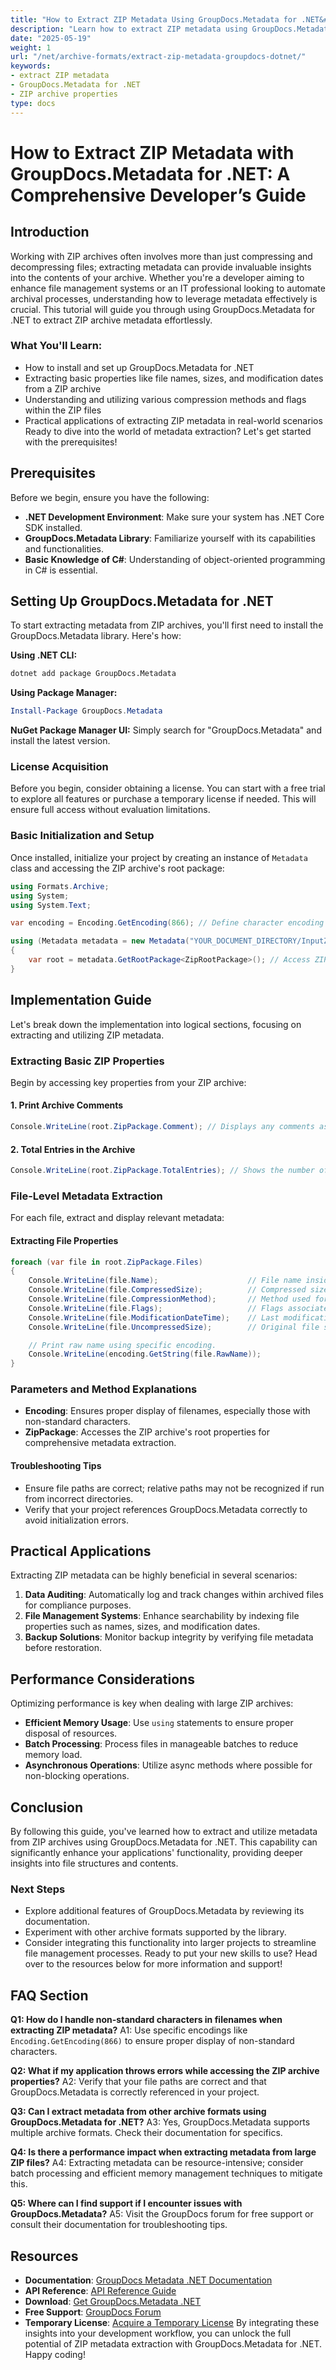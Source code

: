 ```yaml
---
title: "How to Extract ZIP Metadata Using GroupDocs.Metadata for .NET&#58; A Developer's Guide"
description: "Learn how to extract ZIP metadata using GroupDocs.Metadata for .NET. This guide covers installation, basic property extraction, and practical applications."
date: "2025-05-19"
weight: 1
url: "/net/archive-formats/extract-zip-metadata-groupdocs-dotnet/"
keywords:
- extract ZIP metadata
- GroupDocs.Metadata for .NET
- ZIP archive properties
type: docs
---
```

# How to Extract ZIP Metadata with GroupDocs.Metadata for .NET: A Comprehensive Developer’s Guide

## Introduction
Working with ZIP archives often involves more than just compressing and decompressing files; extracting metadata can provide invaluable insights into the contents of your archive. Whether you're a developer aiming to enhance file management systems or an IT professional looking to automate archival processes, understanding how to leverage metadata effectively is crucial. This tutorial will guide you through using GroupDocs.Metadata for .NET to extract ZIP archive metadata effortlessly.

### What You'll Learn:
- How to install and set up GroupDocs.Metadata for .NET
- Extracting basic properties like file names, sizes, and modification dates from a ZIP archive
- Understanding and utilizing various compression methods and flags within the ZIP files
- Practical applications of extracting ZIP metadata in real-world scenarios
Ready to dive into the world of metadata extraction? Let's get started with the prerequisites!

## Prerequisites
Before we begin, ensure you have the following:

- **.NET Development Environment**: Make sure your system has .NET Core SDK installed.
- **GroupDocs.Metadata Library**: Familiarize yourself with its capabilities and functionalities.
- **Basic Knowledge of C#**: Understanding of object-oriented programming in C# is essential.

## Setting Up GroupDocs.Metadata for .NET
To start extracting metadata from ZIP archives, you'll first need to install the GroupDocs.Metadata library. Here's how:

**Using .NET CLI:**
```bash
dotnet add package GroupDocs.Metadata
```

**Using Package Manager:**
```powershell
Install-Package GroupDocs.Metadata
```

**NuGet Package Manager UI:**
Simply search for "GroupDocs.Metadata" and install the latest version.

### License Acquisition
Before you begin, consider obtaining a license. You can start with a free trial to explore all features or purchase a temporary license if needed. This will ensure full access without evaluation limitations.

### Basic Initialization and Setup
Once installed, initialize your project by creating an instance of `Metadata` class and accessing the ZIP archive's root package:
```csharp
using Formats.Archive;
using System;
using System.Text;

var encoding = Encoding.GetEncoding(866); // Define character encoding for file names.

using (Metadata metadata = new Metadata("YOUR_DOCUMENT_DIRECTORY/InputZip.zip"))
{
    var root = metadata.GetRootPackage<ZipRootPackage>(); // Access ZIP properties.
}
```

## Implementation Guide
Let's break down the implementation into logical sections, focusing on extracting and utilizing ZIP metadata.

### Extracting Basic ZIP Properties
Begin by accessing key properties from your ZIP archive:

#### 1. Print Archive Comments
```csharp
Console.WriteLine(root.ZipPackage.Comment); // Displays any comments associated with the ZIP.
```

#### 2. Total Entries in the Archive
```csharp
Console.WriteLine(root.ZipPackage.TotalEntries); // Shows the number of files within the ZIP.
```

### File-Level Metadata Extraction
For each file, extract and display relevant metadata:

#### Extracting File Properties
```csharp
foreach (var file in root.ZipPackage.Files)
{
    Console.WriteLine(file.Name);                    // File name inside the ZIP.
    Console.WriteLine(file.CompressedSize);          // Compressed size of the file.
    Console.WriteLine(file.CompressionMethod);       // Method used for compression.
    Console.WriteLine(file.Flags);                   // Flags associated with the file entry.
    Console.WriteLine(file.ModificationDateTime);    // Last modification date and time.
    Console.WriteLine(file.UncompressedSize);        // Original file size before compression.

    // Print raw name using specific encoding.
    Console.WriteLine(encoding.GetString(file.RawName));
}
```

### Parameters and Method Explanations
- **Encoding**: Ensures proper display of filenames, especially those with non-standard characters.
- **ZipPackage**: Accesses the ZIP archive's root properties for comprehensive metadata extraction.

#### Troubleshooting Tips
- Ensure file paths are correct; relative paths may not be recognized if run from incorrect directories.
- Verify that your project references GroupDocs.Metadata correctly to avoid initialization errors.

## Practical Applications
Extracting ZIP metadata can be highly beneficial in several scenarios:

1. **Data Auditing**: Automatically log and track changes within archived files for compliance purposes.
2. **File Management Systems**: Enhance searchability by indexing file properties such as names, sizes, and modification dates.
3. **Backup Solutions**: Monitor backup integrity by verifying file metadata before restoration.

## Performance Considerations
Optimizing performance is key when dealing with large ZIP archives:

- **Efficient Memory Usage**: Use `using` statements to ensure proper disposal of resources.
- **Batch Processing**: Process files in manageable batches to reduce memory load.
- **Asynchronous Operations**: Utilize async methods where possible for non-blocking operations.

## Conclusion
By following this guide, you've learned how to extract and utilize metadata from ZIP archives using GroupDocs.Metadata for .NET. This capability can significantly enhance your applications' functionality, providing deeper insights into file structures and contents.

### Next Steps
- Explore additional features of GroupDocs.Metadata by reviewing its documentation.
- Experiment with other archive formats supported by the library.
- Consider integrating this functionality into larger projects to streamline file management processes.
Ready to put your new skills to use? Head over to the resources below for more information and support!

## FAQ Section
**Q1: How do I handle non-standard characters in filenames when extracting ZIP metadata?**
A1: Use specific encodings like `Encoding.GetEncoding(866)` to ensure proper display of non-standard characters.

**Q2: What if my application throws errors while accessing the ZIP archive properties?**
A2: Verify that your file paths are correct and that GroupDocs.Metadata is correctly referenced in your project.

**Q3: Can I extract metadata from other archive formats using GroupDocs.Metadata for .NET?**
A3: Yes, GroupDocs.Metadata supports multiple archive formats. Check their documentation for specifics.

**Q4: Is there a performance impact when extracting metadata from large ZIP files?**
A4: Extracting metadata can be resource-intensive; consider batch processing and efficient memory management techniques to mitigate this.

**Q5: Where can I find support if I encounter issues with GroupDocs.Metadata?**
A5: Visit the GroupDocs forum for free support or consult their documentation for troubleshooting tips.

## Resources
- **Documentation**: [GroupDocs Metadata .NET Documentation](https://docs.groupdocs.com/metadata/net/)
- **API Reference**: [API Reference Guide](https://reference.groupdocs.com/metadata/net/)
- **Download**: [Get GroupDocs.Metadata .NET](https://releases.groupdocs.com/metadata/net/)
- **Free Support**: [GroupDocs Forum](https://forum.groupdocs.com/c/metadata/)
- **Temporary License**: [Acquire a Temporary License](https://purchase.groupdocs.com/temporary-license/)
By integrating these insights into your development workflow, you can unlock the full potential of ZIP metadata extraction with GroupDocs.Metadata for .NET. Happy coding!

